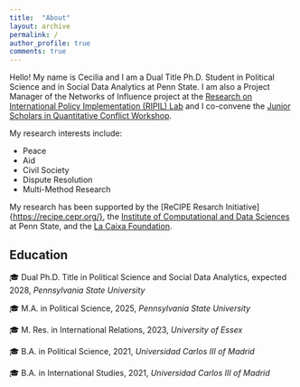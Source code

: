 ```yaml
---
title:  "About"
layout: archive
permalink: /
author_profile: true
comments: true
---
```


Hello! My name is Cecilia and I am a Dual Title Ph.D. Student in Political Science and in Social Data Analytics at Penn State. I am also a Project Manager of the Networks of Influence project at the [Research on International Policy Implementation (RIPIL) Lab](https://www.ripilab.com/the-team) and I co-convene the [Junior Scholars in Quantitative Conflict Workshop](https://junior-quant-conflict-workshop.github.io/).


My research interests include:
- Peace
- Aid
- Civil Society
- Dispute Resolution
- Multi-Method Research

My research has been supported by the [ReCIPE Resarch Initiative]{https://recipe.cepr.org/}, the [Institute of Computational and Data Sciences](https://www.icds.psu.edu/2025-rising-researcher-funded-projects/) at Penn State, and the [La Caixa Foundation](https://becarios.fundacionlacaixa.org/cecilia-cavero-sanchez-B005417?nav=true).

## Education

 🎓 Dual Ph.D. Title in Political Science and Social Data Analytics, expected 2028, *Pennsylvania State University* 
 
 🎓 M.A. in Political Science, 2025, *Pennsylvania State University* 
 
 🎓 M. Res. in International Relations, 2023, *University of Essex*
 
 🎓 B.A. in Political Science, 2021, *Universidad Carlos III of Madrid* 
 
🎓 B.A. in International Studies, 2021, *Universidad Carlos III of Madrid*
